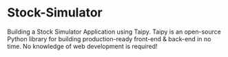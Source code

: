 # Stock-Simulator
Building a Stock Simulator Application using Taipy. Taipy is an open-source Python library for building production-ready front-end &amp; back-end in no time. No knowledge of web development is required!
